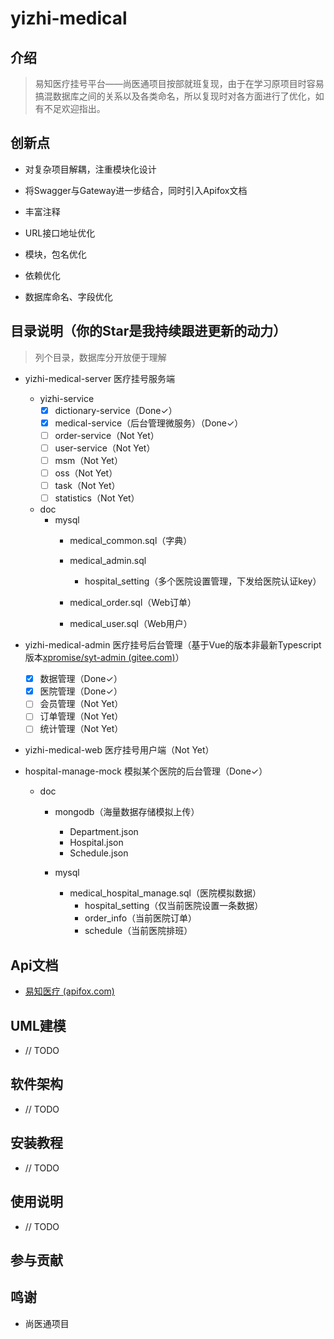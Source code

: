 # yizhi-medical

## 介绍

> 易知医疗挂号平台——尚医通项目按部就班复现，由于在学习原项目时容易搞混数据库之间的关系以及各类命名，所以复现时对各方面进行了优化，如有不足欢迎指出。

## 创新点

- 对复杂项目解耦，注重模块化设计
- 将Swagger与Gateway进一步结合，同时引入Apifox文档

- 丰富注释

- URL接口地址优化
- 模块，包名优化
- 依赖优化
- 数据库命名、字段优化

## 目录说明（你的Star是我持续跟进更新的动力）

> 列个目录，数据库分开放便于理解

- yizhi-medical-server 医疗挂号服务端
  - yizhi-service
    - [x] dictionary-service（Done✓）
    - [x] medical-service（后台管理微服务）（Done✓）
    - [ ] order-service（Not Yet）
    - [ ] user-service（Not Yet）
    - [ ] msm（Not Yet）
    - [ ] oss（Not Yet）
    - [ ] task（Not Yet）
    - [ ] statistics（Not Yet）

  - doc
    - mysql
      - medical_common.sql（字典）
      - medical_admin.sql
        - hospital_setting（多个医院设置管理，下发给医院认证key）

      - medical_order.sql（Web订单）
      - medical_user.sql（Web用户）

- yizhi-medical-admin 医疗挂号后台管理（基于Vue的版本非最新Typescript版本[xpromise/syt-admin (gitee.com)](https://gitee.com/xxpromise/syt-admin)）
  - [x] 数据管理（Done✓）
  - [x] 医院管理（Done✓）
  - [ ] 会员管理（Not Yet）
  - [ ] 订单管理（Not Yet）
  - [ ] 统计管理（Not Yet）

- yizhi-medical-web 医疗挂号用户端（Not Yet）
- hospital-manage-mock 模拟某个医院的后台管理（Done✓）
  - doc
    - mongodb（海量数据存储模拟上传）
      - Department.json
      - Hospital.json
      - Schedule.json

    - mysql
      - medical_hospital_manage.sql（医院模拟数据）
        - hospital_setting（仅当前医院设置一条数据）
        - order_info（当前医院订单）
        - schedule（当前医院排班）


## Api文档

- [易知医疗 (apifox.com)](https://apifox.com/apidoc/shared-be05ce7c-c0b1-4e26-a272-a8ffaae41a13)

## UML建模

- // TODO

## 软件架构
- // TODO


## 安装教程

- // TODO

## 使用说明

- // TODO

## 参与贡献

## 鸣谢

- 尚医通项目
